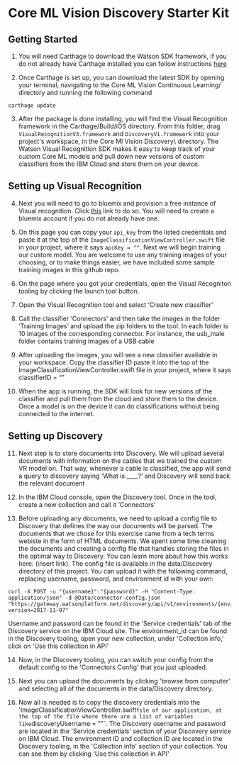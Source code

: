# Core ML Vision Discovery Starter Kit
## Getting Started


1. You will need Carthage to download the Watson SDK framework, if you do not already have Carthage installed you can follow instructions [here](https://github.com/Carthage/Carthage#installing-carthage)

2. Once Carthage is set up, you can download the latest SDK by opening your terminal, navigating to the Core ML Vision Continuous Learning/ directory and running the following command
```
carthage update
```
3. After the package is done installing, you will find the Visual Recognition framework in the Carthage/Build/iOS directory. From this folder, drag `VisualRecognitionV3.framework` and `DiscoveryV1.framework` into your project's workspace, in the Core Ml Vision Discovery\ directory. The Watson Visual Recognition SDK makes it easy to keep track of your custom Core ML models and pull down new versions of custom classifiers from the IBM Cloud and store them on your device.

## Setting up Visual Recognition

4. Next you will need to go to bluemix and provision a free instance of Visual recognition. Click [this](https://console.bluemix.net/registration/trial/?target=%2Fdeveloper%2Fwatson%2Fcreate-project%3Fservices%3Dwatson_vision_combined%26action%3Dcreate%26hideTours%3Dtrue) link to do so. You will need to create a bluemix account if you do not already have one.

5. On this page you can copy your `api_key` from the listed credentials and paste it at the top of the `ImageClassificationViewController.swift` file in your project, where it says `apiKey = ""`. Next we will begin training our custom model. You are welcome to use any training images of your choosing, or to make things easier, we have included some sample training images in this github repo.

6. On the page where you got your credentials, open the Visual Recogniton tooling by clicking the launch tool button.

7. Open the Visual Recognition tool and select ‘Create new classifier’

8. Call the classifier ‘Connectors’ and then take the images in the folder ‘Training Images’ and upload the zip folders to the tool. In each folder is 10 images of the corresponding connector. For instance, the usb_male folder contains training images of a USB cable

9. After uploading the images, you will see a new classifier available in your workspace. Copy the classifier ID paste it into the top of the ImageClassificationViewController.swift file in your project, where it says classifierID = “”

10. When the app is running, the SDK will look for new versions of the classifier and pull them from the cloud and store them to the device. Once a model is on the device it can do classifications without being connected to the internet.

## Setting up Discovery

11. Next step is to store documents into Discovery. We will upload several documents with information on the cables that we trained the custom VR model on. That way, whenever a cable is classified, the app will send a query to discovery saying ‘What is ____?’ and Discovery will send back the relevant document

12. In the IBM Cloud console, open the Discovery tool. Once in the tool, create a new collection and call it ‘Connectors’

13. Before uploading any documents, we need to upload a config file to Discovery that defines the way our documents will be parsed. The documents that we chose for this exercise came from a tech terms webiste in the form of HTML documents. We spent some time cleaning the documents and creating a config file that handles storing the files in the optimal way to Discovery. You can learn more about how this works here: (insert link). The config file is available in the data/Discovery directory of this project. You can upload it with the following command, replacing username, password, and environment id with your own:

```
curl -X POST -u "{username}":"{password}" -H "Content-Type: application/json" -d @Data/connector-config.json "https://gateway.watsonplatform.net/discovery/api/v1/environments/{environment_id}/configurations?version=2017-11-07"
```

Username and password can be found in the 'Service credentials' tab of the Discovery service on the IBM Cloud site. The environment_id can be found in the Discovery tooling, open your new collection, under 'Collection info,' click on 'Use this collection in API'

14. Now, in the Discovery tooling, you can switch your config from the default config to the 'Connectors Config' that you just uploaded.

15. Next you can upload the documents by clicking 'browse from computer' and selecting all of the documents in the data/Discovery directory.

16. Now all is needed is to copy the discovery credentials into the 'ImageClassificationViewController.swift` file of our application, at the top of the file where there are a list of variables like `discoveryUsername = ""`. The Discovery username and password are located in the 'Service credentials' section of your Discovery service on IBM Cloud. The environment ID and collection ID are located in the Discovery tooling, in the 'Collection info' section of your collection. You can see them by clicking 'Use this collection in API'
